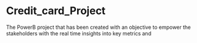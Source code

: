 # Credit_card_Project
The PowerB project that has been created with an objective to empower the stakeholders with the real time insights into key metrics and 
